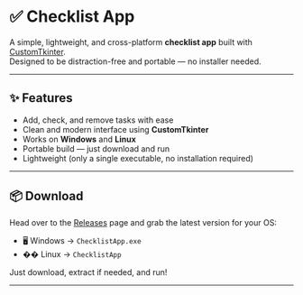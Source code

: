 # ✅ Checklist App

A simple, lightweight, and cross-platform **checklist app** built with [CustomTkinter](https://github.com/TomSchimansky/CustomTkinter).  
Designed to be distraction-free and portable — no installer needed.

---

## ✨ Features
- Add, check, and remove tasks with ease  
- Clean and modern interface using **CustomTkinter**  
- Works on **Windows** and **Linux**  
- Portable build — just download and run  
- Lightweight (only a single executable, no installation required)

---

## 📦 Download
Head over to the [Releases](../../releases) page and grab the latest version for your OS:

- 🖥️ Windows → `ChecklistApp.exe`  
- �� Linux → `ChecklistApp`  

Just download, extract if needed, and run!

---



